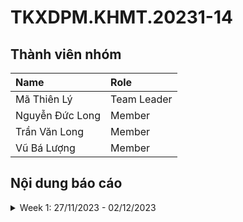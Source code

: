 # TKXDPM.KHMT.20231-14

## Thành viên nhóm


| Name             | Role        |
| :--------------- | :---------- |
| Mã Thiên Lý      | Team Leader |
| Nguyễn Đức Long  | Member      |
| Trần Văn Long    | Member      |
| Vũ Bá Lượng      | Member      |

## Nội dung báo cáo

<details>
  <summary>Week 1: 27/11/2023 - 02/12/2023 </summary>
<br>
<details>
<summary>Mã Thiên Lý</summary>
<br>

- Assigned tasks:
  - Thực hiện tìm coupling các class: CartMedia, Cart, BaseController, Invoice, order, orderMedia, BaseScreenHandler.

- Implementation details:
  - Pull Request(s): https://github.com/lyma12/TKXDPM.KHMT.20231-14/pull/3
  - Specific implementation details:
    - CartMedia: sử dụng content coupling
    - Cart: sử dụng content coupling
    - BaseController: sử dụng content coupling, data coupling
    - Invoice
    - order: sử dụng content coupling, common coupling
    - orderMedia: 
    - BaseScreenHandler

</details>

